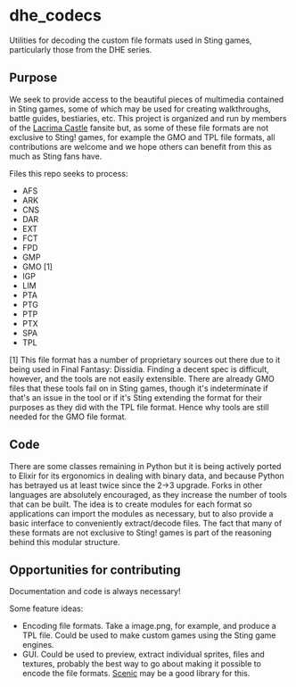 
# dhe_codecs


Utilities for decoding the custom file formats used in Sting games, particularly those from the DHE series.

## Purpose
We seek to provide access to the beautiful pieces of multimedia contained in Sting games, some of which may be used for creating walkthroughs, battle guides, bestiaries, etc. This project is organized and run by members of the [Lacrima Castle](https://www.lacrimcastle.net) fansite but, as some of these file formats are not exclusive to Sting! games, for example the GMO and TPL file formats, all contributions are welcome and we hope others can benefit from this as much as Sting fans have.

Files this repo seeks to process:
- AFS
- ARK
- CNS
- DAR
- EXT
- FCT
- FPD
- GMP
- GMO [1]
- IGP
- LIM
- PTA
- PTG
- PTP
- PTX
- SPA
- TPL

[1] This file format has a number of proprietary sources out there due to it being used in Final Fantasy: Dissidia. Finding a decent spec is difficult, however, and the tools are not easily extensible. There are already GMO files that these tools fail on in Sting games, though it's indeterminate if that's an issue in the tool or if it's Sting extending the format for their purposes as they did with the TPL file format. Hence why tools are still needed for the GMO file format.

## Code
There are some classes remaining in Python but it is being actively ported to Elixir for its ergonomics in dealing with binary data, and because Python has betrayed us at least twice since the 2->3 upgrade. Forks in other languages are absolutely encouraged, as they increase the number of tools that can be built. The idea is to create modules for each format so applications can import the modules as necessary, but to also provide a basic interface to conveniently extract/decode files. The fact that many of these formats are not exclusive to Sting! games is part of the reasoning behind this modular structure.


## Opportunities for contributing
Documentation and code is always necessary!

Some feature ideas: 
- Encoding file formats. Take a image.png, for example, and produce a TPL file. Could be used to make custom games using the Sting game engines.
- GUI. Could be used to preview, extract individual sprites, files and textures, probably the best way to go about making it possible to encode the file formats. [Scenic](https://github.com/ScenicFramework/scenic) may be a good library for this.
